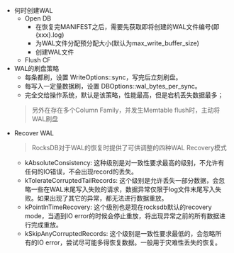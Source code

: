 - 何时创建WAL
  - Open DB
    - 在恢复完MANIFEST之后，需要先获取即将创建的WAL文件编号(即{xxx}.log)
    - 为WAL文件分配预分配大小(默认为max_write_buffer_size)
    - 创建WAL文件
  - Flush CF
- WAL的刷盘策略
  - 每条都刷，设置 WriteOptions::sync，写完后立刻刷盘。
  - 每写入一定量数据刷，设置 DBOptions::wal_bytes_per_sync。
  - 完全交给操作系统，默认是该策略，性能最高，但是宕机丢失数据最多；
  > 另外在存在多个Column Family，并发生Memtable flush时，主动将WAL刷盘
- Recover WAL
  > RocksDB对于WAL的恢复时提供了可供调整的四种WAL Recovery模式
  - kAbsoluteConsistency: 这种级别是对一致性要求最高的级别，不允许有任何的IO错误，不会出现record的丢失。
  - kTolerateCorruptedTailRecords: 这个级别是允许丢失一部分数据，会忽略一些在WAL末尾写入失败的请求，数据异常仅限于log文件末尾写入失败。如果出现了其它的异常，都无法进行数据重放。
  - kPointInTimeRecovery: 这个级别也是现在rocksdb默认的recovery mode，当遇到IO error的时候会停止重放，将出现异常之前的所有数据进行完成重放。
  - kSkipAnyCorruptedRecords: 这个级别是一致性要求最低的，会忽略所有的IO error，尝试尽可能多得恢复数据。一般用于灾难性丢失的恢复。
